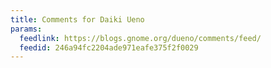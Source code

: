 ```yaml
---
title: Comments for Daiki Ueno
params:
  feedlink: https://blogs.gnome.org/dueno/comments/feed/
  feedid: 246a94fc2204ade971eafe375f2f0029
---
```

